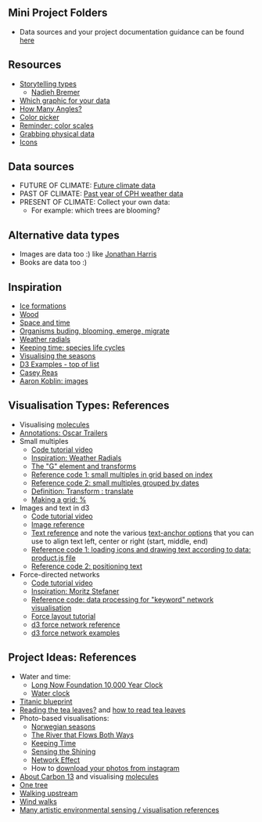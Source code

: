 ## Mini Project Folders
* Data sources and your project documentation guidance can be found [here](https://drive.google.com/drive/u/1/folders/1w_3njXcsP0w015HQU6F2Ob9yA6KhRGgf)

## Resources
* [Storytelling types](http://napa-cards.net/)
    - [Nadieh Bremer](https://www.visualcinnamon.com/2014/12/using-data-storytelling-with-chord.html)
* [Which graphic for your data](https://www.data-to-viz.com/)
* [How Many Angles?](https://accuratstudio.wordpress.com/workshop-presentation-2/)
* [Color picker](https://projects.susielu.com/viz-palette)
* [Reminder: color scales](https://github.com/d3/d3-scale-chromatic)
* [Grabbing physical data](https://display.land/)
* [Icons](https://thenounproject.com/)

## Data sources
* FUTURE OF CLIMATE: [Future climate data](https://www.carbonbrief.org/explainer-how-shared-socioeconomic-pathways-explore-future-climate-change)
* PAST OF CLIMATE: [Past year of CPH weather data](https://github.com/aberner6/kadk-data-vis/blob/master/code/weather_data.json)
* PRESENT OF CLIMATE: Collect your own data:
    - For example: which trees are blooming?

## Alternative data types
* Images are data too :) like [Jonathan Harris](http://thewhalehunt.org/)
* Books are data too :)

## Inspiration
* [Ice formations](https://www.lensculture.com/articles/ryota-kajita-ice-formations#slideshow)
* [Wood](https://www.brainpickings.org/2018/10/11/archie-f-wilson-wood-specimens/)
* [Space and time](https://www.brainpickings.org/2014/10/31/cosmigraphics-michael-benson/)
* [Organisms buding, blooming, emerge, migrate](https://mapmaker-manifesto.tumblr.com/post/101321497879/12-phenology-clock-natalie-jeremijenko-the)
* [Weather radials](http://www.weather-radials.com/)
* [Keeping time: species life cycles](http://www.tegabrain.com/Keeping-Time)
* [Visualising the seasons](https://www.flickr.com/photos/stevefaeembra/5349017221/in/photostream/)
* [D3 Examples - top of list](https://github.com/aberner6/kadk-data-vis/blob/master/references.md#d3)
* [Casey Reas](https://reas.com/)
* [Aaron Koblin: images](http://www.aaronkoblin.com/project/the-wilderness-downtown/)

## Visualisation Types: References
* Visualising [molecules](https://bl.ocks.org/mbostock/3037015)
* [Annotations: Oscar Trailers](http://www.nytimes.com/interactive/2013/02/19/movies/awardsseason/oscar-trailers.html)
* Small multiples
    - [Code tutorial video](https://www.dropbox.com/s/yltksgmsvgjdy58/intro_transform_smallMultiples.mov?dl=0)
    - [Inspiration: Weather Radials](http://weather-radials.com/)
    - [The "G" element and transforms](https://www.dashingd3js.com/svg-group-element-and-d3js)
    - [Reference code 1: small multiples in grid based on index](https://github.com/aberner6/kadk-data-vis/blob/master/code/week3/tuesday/smallMultiples.js) 
    - [Reference code 2: small multiples grouped by dates](https://github.com/aberner6/kadk-data-vis/blob/master/code/week3/photos/sofia.js)
    - [Definition: Transform : translate](https://developer.mozilla.org/en-US/docs/Web/SVG/Attribute/transform)
    - [Making a grid: %](https://medium.com/@eesur/d3-modulo-operation-to-create-a-grid-f47101831a)
* Images and text in d3
    - [Code tutorial video](https://www.dropbox.com/s/imzlhoor10rlzoy/workingwithimgs_and_txt.mov?dl=0)
    - [Image reference](https://developer.mozilla.org/en-US/docs/Web/SVG/Element/image)
    - [Text reference](https://developer.mozilla.org/en-US/docs/Web/SVG/Element/text) and note the various [text-anchor options](https://developer.mozilla.org/en-US/docs/Web/SVG/Attribute/text-anchor) that you can use to align text left, center or right (start, middle, end)  
    - [Reference code 1: loading icons and drawing text according to data: product.js file](https://github.com/aberner6/kadk-data-vis/tree/master/code/week3/wednesday) 
    - [Reference code 2: positioning text](https://github.com/aberner6/kadk-data-vis/tree/master/code/week4/rosa)
* Force-directed networks
    - [Code tutorial video](https://www.dropbox.com/s/1fh92iirtdkz3n6/networks.mov?dl=0)
    - [Inspiration: Moritz Stefaner](https://truth-and-beauty.net/projects/open-systems-wall-display)
    - [Reference code: data processing for "keyword" network visualisation](https://github.com/aberner6/kadk-data-vis/tree/master/code/week4/networks) 
    - [Force layout tutorial](https://www.d3indepth.com/force-layout/)
    - [d3 force network reference](https://github.com/d3/d3-force)
    - [d3 force network examples](https://observablehq.com/collection/@d3/d3-force)

## Project Ideas: References
* Water and time: 
    * [Long Now Foundation 10,000 Year Clock](http://longnow.org/clock/prototype1/)
    * [Water clock](https://en.wikipedia.org/wiki/Water_clock#Clepsydra_springhouse_of_the_Athenian_acropolis)
* [Titanic blueprint](https://images.app.goo.gl/JYN8Z5gqY5vZuWRb6)
* [Reading the tea leaves?](http://theworldthatscoming.com/wordpress/wp-content/uploads/2012/07/teacups.jpg) and [how to read tea leaves](https://www.mentalfloss.com/article/57778/how-does-one-actually-read-tea-leaves)
* Photo-based visualisations:
    * [Norwegian seasons](https://www.flickr.com/photos/stevefaeembra/5349017221/in/photostream/) 
    * [The River that Flows Both Ways](https://www.thehighline.org/art/projects/spencerfinch/)
    * [Keeping Time](http://www.tegabrain.com/Keeping-Time)
    * [Sensing the Shining](http://danielgoddemeyer.com/sensingtheshining.html)
    * [Network Effect](http://number27.org/networkeffect)
    * How to [download your photos from instagram](https://www.thesun.co.uk/tech/6137451/how-to-download-instagram-photos-all/) 
* [About Carbon 13](https://www.esrl.noaa.gov/gmd/outreach/isotopes/c13tellsus.html) and visualising [molecules](https://bl.ocks.org/mbostock/3037015)
* [One tree](http://www.nyu.edu/projects/xdesign/onetrees/atrees/index.html)
* [Walking upstream](http://lucasihlein.net/Walking-Upstream-Waterways-of-the-Illawarra)
* [Wind walks](http://www.timknowles.co.uk/tabid/502/Default.aspx)
* [Many artistic environmental sensing / visualisation references](https://github.com/tegacodes/EccentricInterfaces/blob/master/practice.md)
